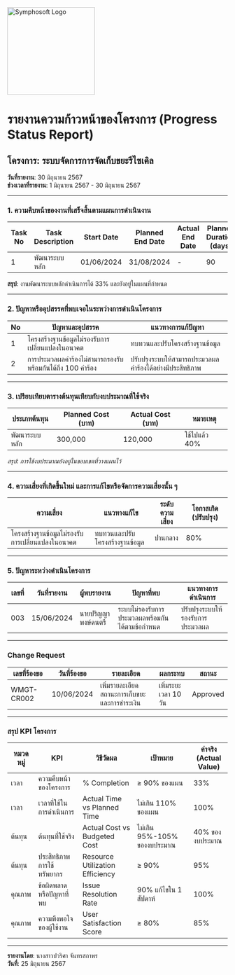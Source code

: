 <img src="https://www.symphosoft.com/logo/symphosoftLogo.png" alt="Symphosoft Logo" width="200"/>

# รายงานความก้าวหน้าของโครงการ (Progress Status Report)

## โครงการ: ระบบจัดการการจัดเก็บขยะรีไซเคิล  
**วันที่รายงาน**: 30 มิถุนายน 2567  
**ช่วงเวลาที่รายงาน**: 1 มิถุนายน 2567 - 30 มิถุนายน 2567  

---

### 1. ความคืบหน้าของงานที่เสร็จสิ้นตามแผนการดำเนินงาน  

| Task No | Task Description                                   | Start Date  | Planned End Date | Actual End Date | Planned Duration (days) | Actual Duration (days) | Progress | Assigned To                              |
|---------|-----------------------------------------------------|-------------|-------------------|-----------------|--------------------------|------------------------|----------|------------------------------------------|
| 1       | พัฒนาระบบหลัก                                     | 01/06/2024  | 31/08/2024        | -               | 90                       | -                      | 33%      | นายปริญญา พงษ์ดนตรี                    |

**สรุป**: งานพัฒนาระบบหลักดำเนินการได้ 33% และยังอยู่ในแผนที่กำหนด  

---

### 2. ปัญหาหรืออุปสรรคที่พบเจอในระหว่างการดำเนินโครงการ  

| No | ปัญหาและอุปสรรค                                     | แนวทางการแก้ปัญหา                                       |
|----|------------------------------------------------------|--------------------------------------------------------|
| 1  | โครงสร้างฐานข้อมูลไม่รองรับการเปลี่ยนแปลงในอนาคต  | ทบทวนและปรับโครงสร้างฐานข้อมูล                       |
| 2  | การประมวลผลคำร้องไม่สามารถรองรับพร้อมกันได้ถึง 100 คำร้อง | ปรับปรุงระบบให้สามารถประมวลผลคำร้องได้อย่างมีประสิทธิภาพ |

---

### 3. เปรียบเทียบตารางต้นทุนเทียบกับงบประมาณที่ใช้จริง  

| ประเภทต้นทุน       | Planned Cost (บาท) | Actual Cost (บาท) | หมายเหตุ               |
|--------------------|---------------------|--------------------|------------------------|
| พัฒนาระบบหลัก      | 300,000            | 120,000            | ใช้ไปแล้ว 40%          |

*สรุป: การใช้งบประมาณยังอยู่ในขอบเขตที่วางแผนไว้*

---

### 4. ความเสี่ยงที่เกิดขึ้นใหม่ และการแก้ไขหรือจัดการความเสี่ยงนั้น ๆ  

| ความเสี่ยง                               | แนวทางแก้ไข                            | ระดับความเสี่ยง | โอกาสเกิด (ปรับปรุง) |
|-----------------------------------------|---------------------------------------|-----------------|----------------------|
| โครงสร้างฐานข้อมูลไม่รองรับการเปลี่ยนแปลงในอนาคต | ทบทวนและปรับโครงสร้างฐานข้อมูล          | ปานกลาง        | 80%                 |

---

### 5. ปัญหาระหว่างดำเนินโครงการ  

| เลขที่ | วันที่รายงาน | ผู้พบรายงาน           | ปัญหาที่พบ                                     | แนวทางการดำเนินการ         |
|-------|--------------|-----------------------|----------------------------------------------|--------------------------|
| 003   | 15/06/2024   | นายปริญญา พงษ์ดนตรี | ระบบไม่รองรับการประมวลผลพร้อมกันได้ตามข้อกำหนด | ปรับปรุงระบบให้รองรับการประมวลผล |

---

### Change Request  

| เลขที่ร้องขอ | วันที่ร้องขอ   | รายละเอียด                              | ผลกระทบ          | สถานะ       |
|--------------|---------------|---------------------------------------|-----------------|------------|
| WMGT-CR002   | 10/06/2024    | เพิ่มรายละเอียดสถานะการเก็บขยะและการชำระเงิน | เพิ่มระยะเวลา 10 วัน | Approved   |

---

### สรุป KPI โครงการ  

| หมวดหมู่ | KPI                          | วิธีวัดผล                                  | เป้าหมาย                      | ค่าจริง (Actual Value)         |
|----------|-------------------------------|-------------------------------------------|-------------------------------|--------------------------------|
| เวลา      | ความคืบหน้าของโครงการ        | % Completion                              | ≥ 90% ของแผน                  | 33%                            |
| เวลา      | เวลาที่ใช้ในการดำเนินการ      | Actual Time vs Planned Time               | ไม่เกิน 110% ของแผน          | 100%                           |
| ต้นทุน    | ต้นทุนที่ใช้จริง             | Actual Cost vs Budgeted Cost              | ไม่เกิน 95%-105% ของงบประมาณ | 40% ของงบประมาณ               |
| ต้นทุน    | ประสิทธิภาพการใช้ทรัพยากร    | Resource Utilization Efficiency           | ≥ 90%                         | 95%                            |
| คุณภาพ    | ข้อผิดพลาดหรือปัญหาที่พบ     | Issue Resolution Rate                     | 90% แก้ไขใน 1 สัปดาห์         | 100%                           |
| คุณภาพ    | ความพึงพอใจของผู้ใช้งาน      | User Satisfaction Score                   | ≥ 80%                         | 85%                            |

--- 

**รายงานโดย**: นางสาวปวริศา จันทรสถาพร  
**วันที่**: 25 มิถุนายน 2567  